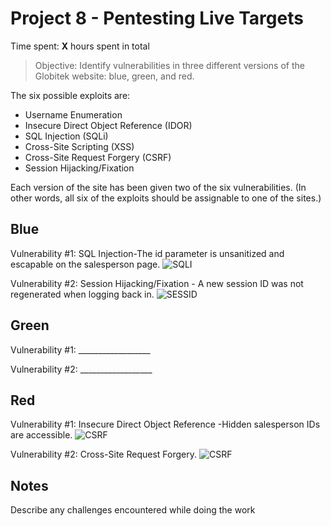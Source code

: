# Project 8 - Pentesting Live Targets

Time spent: **X** hours spent in total

> Objective: Identify vulnerabilities in three different versions of the Globitek website: blue, green, and red.

The six possible exploits are:
* Username Enumeration
* Insecure Direct Object Reference (IDOR)
* SQL Injection (SQLi)
* Cross-Site Scripting (XSS)
* Cross-Site Request Forgery (CSRF)
* Session Hijacking/Fixation

Each version of the site has been given two of the six vulnerabilities. (In other words, all six of the exploits should be assignable to one of the sites.)

## Blue

Vulnerability #1: SQL Injection-The id parameter is unsanitized and escapable on the salesperson page.
<img src='https://github.com/mostafizur188/week8/blob/master/image1.gif' title = 'SQLI' alt ='SQLI' />

Vulnerability #2: Session Hijacking/Fixation - A new session ID was not regenerated when logging back in.
<img src='https://github.com/mostafizur188/week8/blob/master/image2.gif' title ='SESSID' alt ='SESSID' />


## Green

Vulnerability #1: __________________

Vulnerability #2: __________________


## Red

Vulnerability #1: Insecure Direct Object Reference -Hidden salesperson IDs are accessible.
<img src = 'https://github.com/mostafizur188/week8/blob/master/image3.gif' title ='IDOR' alt ='CSRF' />

Vulnerability #2: Cross-Site Request Forgery.
<img src ='https://github.com/mostafizur188/week8/blob/master/image4.gif'  title ='CSRF'  alt ='CSRF' />

## Notes

Describe any challenges encountered while doing the work
